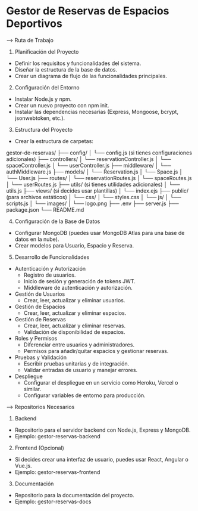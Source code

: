 # Gestor de Reservas de Espacios Deportivos

--> Ruta de Trabajo

1. Planificación del Proyecto
- Definir los requisitos y funcionalidades del sistema.
- Diseñar la estructura de la base de datos.
- Crear un diagrama de flujo de las funcionalidades principales.

2. Configuración del Entorno
- Instalar Node.js y npm.
- Crear un nuevo proyecto con npm init.
- Instalar las dependencias necesarias (Express, Mongoose, bcrypt, jsonwebtoken, etc.).

3. Estructura del Proyecto
- Crear la estructura de carpetas:

gestor-de-reservas/
├── config/
│   └── config.js (si tienes configuraciones adicionales)
├── controllers/
│   └── reservationController.js
│   └── spaceController.js
│   └── userController.js
├── middleware/
│   └── authMiddleware.js
├── models/
│   └── Reservation.js
│   └── Space.js
│   └── User.js
├── routes/
│   └── reservationRoutes.js
│   └── spaceRoutes.js
│   └── userRoutes.js
├── utils/ (si tienes utilidades adicionales)
│   └── utils.js
├── views/ (si decides usar plantillas)
│   └── index.ejs
├── public/ (para archivos estáticos)
│   └── css/
│       └── styles.css
│   └── js/
│       └── scripts.js
│   └── images/
│       └── logo.png
├── .env
├── server.js
├── package.json
└── README.md

4. Configuración de la Base de Datos
- Configurar MongoDB (puedes usar MongoDB Atlas para una base de datos en la nube).
- Crear modelos para Usuario, Espacio y Reserva.

5. Desarrollo de Funcionalidades

- Autenticación y Autorización
    - Registro de usuarios.
    - Inicio de sesión y generación de tokens JWT.
    - Middleware de autenticación y autorización.
- Gestión de Usuarios
    - Crear, leer, actualizar y eliminar usuarios.
- Gestión de Espacios
    - Crear, leer, actualizar y eliminar espacios.
- Gestión de Reservas
    - Crear, leer, actualizar y eliminar reservas.
    - Validación de disponibilidad de espacios.
- Roles y Permisos
    - Diferenciar entre usuarios y administradores.
    - Permisos para añadir/quitar espacios y gestionar reservas.
- Pruebas y Validación
    - Escribir pruebas unitarias y de integración.
    - Validar entradas de usuario y manejar errores.
- Despliegue
    - Configurar el despliegue en un servicio como Heroku, Vercel o similar.
    - Configurar variables de entorno para producción.

--> Repositorios Necesarios

1. Backend

- Repositorio para el servidor backend con Node.js, Express y MongoDB.
- Ejemplo: gestor-reservas-backend

2. Frontend (Opcional)

- Si decides crear una interfaz de usuario, puedes usar React, Angular o Vue.js.
- Ejemplo: gestor-reservas-frontend

3. Documentación

- Repositorio para la documentación del proyecto.
- Ejemplo: gestor-reservas-docs
